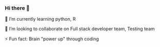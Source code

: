### Hi there 👋
🌱 I’m currently learning python, R

👯 I’m looking to collaborate on Full stack developer team, Testing team

⚡ Fun fact: Brain "power up" through coding

<!--
**Zameerzz/zameerzz** is a ✨ _special_ ✨ repository because its `README.md` (this file) appears on your GitHub profile.

Here are some ideas to get you started:

- 🔭 I’m currently working on ...

- 🤔 I’m looking for help with ...
- 💬 Ask me about ...
- 📫 How to reach me: 
- 😄 Pronouns: ...
-->


